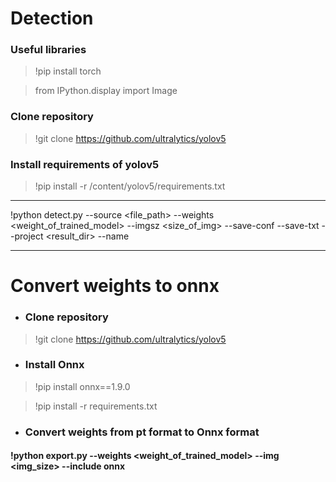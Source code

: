 # Detection
### Useful libraries
> !pip install torch 


> from IPython.display import Image


### Clone repository
> !git clone https://github.com/ultralytics/yolov5

### Install requirements of yolov5
> !pip install -r /content/yolov5/requirements.txt



*** 

!python detect.py --source <file_path> --weights <weight_of_trained_model> --imgsz <size_of_img> --save-conf --save-txt --project <result_dir> --name <filename>

***
# Convert weights to onnx
- ### Clone repository 
> !git clone https://github.com/ultralytics/yolov5  

- ### Install Onnx
> !pip install onnx==1.9.0

> !pip install -r requirements.txt 

- ### Convert weights from pt format to Onnx format

#### !python export.py --weights <weight_of_trained_model> --img <img_size> --include onnx